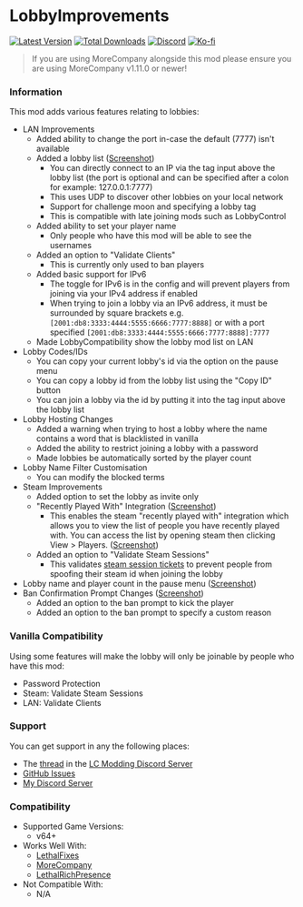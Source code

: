 # LobbyImprovements

[![Latest Version](https://img.shields.io/thunderstore/v/Dev1A3/LobbyImprovements?style=for-the-badge&logo=thunderstore&logoColor=white)](https://thunderstore.io/c/lethal-company/p/Dev1A3/LobbyImprovements)
[![Total Downloads](https://img.shields.io/thunderstore/dt/Dev1A3/LobbyImprovements?style=for-the-badge&logo=thunderstore&logoColor=white)](https://thunderstore.io/c/lethal-company/p/Dev1A3/LobbyImprovements)
[![Discord](https://img.shields.io/discord/646323142737788928?style=for-the-badge&logo=discord&logoColor=white&label=Discord)](https://discord.gg/CKqVFPRtKp)
[![Ko-fi](https://img.shields.io/badge/Donate-F16061.svg?style=for-the-badge&logo=ko-fi&logoColor=white&label=Ko-fi)](https://ko-fi.com/K3K8SOM8U)

> If you are using MoreCompany alongside this mod please ensure you are using MoreCompany v1.11.0 or newer!

### Information

This mod adds various features relating to lobbies:

- LAN Improvements
  - Added ability to change the port in-case the default (7777) isn't available
  - Added a lobby list ([Screenshot](https://i.gyazo.com/a84d8057da4d3b48856a66b073df7c97.png))
    - You can directly connect to an IP via the tag input above the lobby list (the port is optional and can be specified after a colon for example: 127.0.0.1:7777)
    - This uses UDP to discover other lobbies on your local network
    - Support for challenge moon and specifying a lobby tag
    - This is compatible with late joining mods such as LobbyControl
  - Added ability to set your player name
    - Only people who have this mod will be able to see the usernames
  - Added an option to "Validate Clients"
    - This is currently only used to ban players
  - Added basic support for IPv6
    - The toggle for IPv6 is in the config and will prevent players from joining via your IPv4 address if enabled
    - When trying to join a lobby via an IPv6 address, it must be surrounded by square brackets e.g. `[2001:db8:3333:4444:5555:6666:7777:8888]` or with a port specified `[2001:db8:3333:4444:5555:6666:7777:8888]:7777`
  - Made LobbyCompatibility show the lobby mod list on LAN
- Lobby Codes/IDs
  - You can copy your current lobby's id via the option on the pause menu
  - You can copy a lobby id from the lobby list using the "Copy ID" button
  - You can join a lobby via the id by putting it into the tag input above the lobby list
- Lobby Hosting Changes
  - Added a warning when trying to host a lobby where the name contains a word that is blacklisted in vanilla
  - Added the ability to restrict joining a lobby with a password
  - Made lobbies be automatically sorted by the player count
- Lobby Name Filter Customisation
  - You can modify the blocked terms
- Steam Improvements
  - Added option to set the lobby as invite only
  - "Recently Played With" Integration ([Screenshot](https://i.gyazo.com/02fc2fce3599a737a54376f2fa22f49d.png))
    - This enables the steam "recently played with" integration which allows you to view the list of people you have recently played with. You can access the list by opening steam then clicking View > Players. ([Screenshot](https://i.imgur.com/Mzdrgjt.png))
  - Added an option to "Validate Steam Sessions"
    - This validates [steam session tickets](https://partner.steamgames.com/doc/features/auth) to prevent people from spoofing their steam id when joining the lobby
- Lobby name and player count in the pause menu ([Screenshot](https://i.gyazo.com/c1d9be655f692be2a898b31c1e7e332a.png))
- Ban Confirmation Prompt Changes ([Screenshot](https://i.gyazo.com/9a51859c98bfa506d1dc94f5fa017217.png))
  - Added an option to the ban prompt to kick the player
  - Added an option to the ban prompt to specify a custom reason

### Vanilla Compatibility

Using some features will make the lobby will only be joinable by people who have this mod:

- Password Protection
- Steam: Validate Steam Sessions
- LAN: Validate Clients

### Support

You can get support in any the following places:

- The [thread](https://discord.com/channels/1168655651455639582/1282200504318820374) in the [LC Modding Discord Server](https://discord.gg/lcmod)
- [GitHub Issues](https://github.com/1A3Dev/LC-LobbyImprovements/issues)
- [My Discord Server](https://discord.gg/CKqVFPRtKp)

### Compatibility

- Supported Game Versions:
  - v64+
- Works Well With:
  - [LethalFixes](https://thunderstore.io/c/lethal-company/p/Dev1A3/LethalFixes/)
  - [MoreCompany](https://thunderstore.io/c/lethal-company/p/notnotnotswipez/MoreCompany/)
  - [LethalRichPresence](https://thunderstore.io/c/lethal-company/p/mrov/LethalRichPresence/)
- Not Compatible With:
  - N/A
